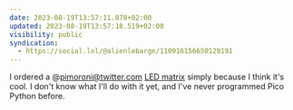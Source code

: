 ```yaml
---
date: 2023-08-19T13:57:11.878+02:00
updated: 2023-08-19T13:57:18.519+02:00
visibility: public
syndication:
  - https://social.lol/@alienlebarge/110916156650129191
---
```


I ordered a @pimoroni@twitter.com [LED matrix](https://shop.pimoroni.com/products/space-unicorns) simply because I think it's cool. I don't know what I'll do with it yet, and I've never programmed Pico Python before.
